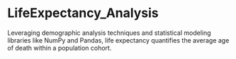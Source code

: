 # LifeExpectancy_Analysis

Leveraging demographic analysis techniques and statistical modeling libraries like NumPy and Pandas, 
life expectancy quantifies the average age of death within a population cohort.
